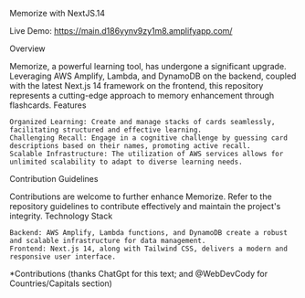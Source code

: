 Memorize with NextJS.14

Live Demo: https://main.d186yynv9zy1m8.amplifyapp.com/

Overview

Memorize, a powerful learning tool, has undergone a significant upgrade. Leveraging AWS Amplify, Lambda, and DynamoDB on the backend, coupled with the latest Next.js 14 framework on the frontend, this repository represents a cutting-edge approach to memory enhancement through flashcards.
Features

    Organized Learning: Create and manage stacks of cards seamlessly, facilitating structured and effective learning.
    Challenging Recall: Engage in a cognitive challenge by guessing card descriptions based on their names, promoting active recall.
    Scalable Infrastructure: The utilization of AWS services allows for unlimited scalability to adapt to diverse learning needs.


Contribution Guidelines

Contributions are welcome to further enhance Memorize. Refer to the repository guidelines to contribute effectively and maintain the project's integrity.
Technology Stack

    Backend: AWS Amplify, Lambda functions, and DynamoDB create a robust and scalable infrastructure for data management.
    Frontend: Next.js 14, along with Tailwind CSS, delivers a modern and responsive user interface.


*Contributions (thanks ChatGpt for this text; and @WebDevCody for Countries/Capitals section) 
